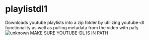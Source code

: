 # playlistdl1
Downloads youtube playlists into a zip folder by utilizing youtube-dl functionality as well as pulling metadata from the video with pafy.
![unknown](https://user-images.githubusercontent.com/74522489/99211990-a3a82380-277e-11eb-992e-0df891fadbfc.png)
MAKE SURE YOUTUBE-DL IS IN PATH
